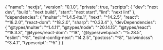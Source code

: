 {
  "name": "nextjs",
  "version": "0.1.0",
  "private": true,
  "scripts": {
    "dev": "next dev",
    "build": "next build",
    "start": "next start",
    "lint": "next lint"
  },
  "dependencies": {
    "multer": "^1.4.5-lts.1",
    "next": "^14.2.5",
    "react": "^18.2.0",
    "react-dom": "^18.2.0",
    "sharp": "^0.33.4"
  },
  "devDependencies": {
    "@types/multer": "^1.4.11",
    "@types/node": "^20.14.15",
    "@types/react": "^18.3.3",
    "@types/react-dom": "^18",
    "@types/webpack": "^5.28.5",
    "eslint": "^8",
    "eslint-config-next": "14.2.5",
    "postcss": "^8",
    "tailwindcss": "^3.4.1",
    "typescript": "^5"
  }
}
